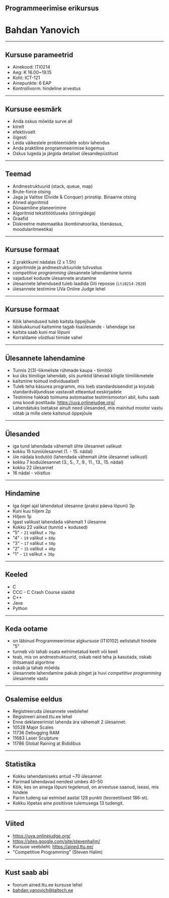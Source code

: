 ## Programmeerimise erikursus

# Bahdan Yanovich

---

## Kursuse parameetrid

- Ainekood: ITI0214
- Aeg: K 16.00~19.15
- Koht: ICT-121
- Ainepunkte: 6 EAP
- Kontrollivorm: hindeline arvestus

---

## Kursuse eesmärk

- Anda oskus mõelda surve all
 - kiirelt
 - efektiivselt
 - õigesti
- Leida väikestele probleemidele sobiv lahendus
- Anda praktiline programmeerimise kogemus
- Oskus lugeda ja järgida detailset ülesandepüstitust

---

## Teemad

- Andmestruktuurid (stack, queue, map)
- Brute-force otsing
- Jaga ja Valitse (Divide & Conquer) prinstiip. Binaarne otsing
- Ahned algoritmid
- Dünaamiline planeerimine
- Algoritmid tekstitöötluseks (stringidega)
- Graafid
- Diskreetne matemaatika (kombinatoorika, tõenäosus, moodularitmeetika)

---

## Kursuse formaat

- 2 praktikumi nädalas (2 x 1.5h)
 - algoritmide ja andmestruktuuride tutvustus
 - _competitive programming_ ülesannete lahendamine tunnis
 - vajadusel koduste ülesannete arutamine
 - ülesannete lahendused tuleb laadida Giti reposse (`iti0214-2020`)
 - ülesannete testimine UVa Online Judge lehel
 
---

## Kursuse formaat

 - Kõik lahendused tuleb kaitsta õppejõule
  - läbikukkunud kaitsmine tagab lisaülesande - lahendage ise
  - kaitsta saab kuni mai lõpuni
 - Korraldame võistlusi tiimide vahel

---

## Ülesannete lahendamine

- Tunnis 2(3)-liikmeliste rühmade kaupa - tiimitöö
 - kui üks tiimiliige lahendab, siis punktid lähevad kõigile tiimiliikmetele
 - kaitsmine toimud individuaalselt
- Tuleb teha käsurea programm, mis loeb standardsisendist ja kirjutab standardväljundisse vastavalt etteantud eeskirjadele
- Testimine hakkab toimuma automaatse testimismootori abil, kuhu saab oma koodi postitada: https://uva.onlinejudge.org/
- Lahendatuks loetakse ainult need ülesanded, mis mainitud mootor vastu võtab ja mille olete kaitsnud õppejõule

---

## Ülesanded

- iga tund lahendada vähemalt ühte ülesannet valikust
 - kokku 15 tunniülesannet (1. - 15. nädal)
- üle nädala kodutöö (lahendada vähemalt ühte ülesannet valikust)
 - kokku 7 koduülesannet (3., 5., 7., 9., 11., 13., 15. nädal)
- kokku 22 ülesannet
- 16 nädal - võistlus

---

## Hindamine

- Iga õigel ajal lahendatud ülesanne (praksi päeva lõpuni) 3p
- Kuni kuu hiljem 2p
- Hiljem 1p
- Igast valikust lahendada vähemalt 1 ülesanne
- Kokku 22 valikut (tunnid + kodused)
- "5" - `21` valikut + `70p`
- "4" - `19` valikut + `60p`
- "3" - `17` valikut + `50p`
- "2" - `15` valikut + `40p`
- "1" - `13` valikut + `30p`

---

## Keeled

- C
 - CCC - C Crash Course slaidid
- C++
- Java
- Python

---

## Keda ootame

- on läbinud Programmeerimise algkursuse (ITI0102) eelistatult hindele "5"
- tunneb või tahab osata eelnimetatud keelt või keeli
- teab, mis on andmestruktuurid, oskab neid teha ja kasutada, oskab lihtsamaid algoritme
- oskab ja tahab mõelda
- ülesannete lahendamine pakub pinget ja huvi _competitive programming_ ülesannete vastu

---

## Osalemise eeldus

- Registreeruda ülesannete veebilehel
- Registreeri ained.ttu.ee lehel
- Enne deklareerimist lahenda ära vähemalt 2 ülesannet:
 - 10528 Major Scales
 - 11736 Debugging RAM
 - 11683 Laser Sculpture
 - 11786 Global Raining at Bididibus

---

## Statistika

- Kokku lahendamiseks antud ~70 ülesannet
- Parimad lahendavad nendest umbes 40-50
- Kõik, kes on ainega lõpuni tegelenud, on arvestuse saanud, iseasi, mis hindele
- Parim tudeng sai eelmisel aastal 128 punkti (teoreetilisest 186-st).
- Kokku lõpetas aine positiivse tulemusega 13 tudengit.

---

## Viited

- https://uva.onlinejudge.org/
- https://sites.google.com/site/stevenhalim/
- Kursuse veebileht: https://ained.ttu.ee/
- "Competitive Programming" (Steven Halim)

---

## Kust saab abi

- foorum ained.ttu.ee kursuse lehel
- bahdan.yanovich@taltech.ee


